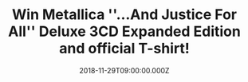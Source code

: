 ---
campaign-uuid: "c-e56a2ec8-2b22-4ac3-80b7-a4c6a317fbf8"
type: "Competition"
category: "Music"
date: "2018-11-29T09:00:00.000Z"
end-date: "2018-12-29T23:59:00.000Z"
disable-form: false
is_promoted: true
has_entry_page: true
title: "Win Metallica ''…And Justice For All'' Deluxe 3CD Expanded Edition and official\
  \ T-shirt!"
competition-description: "<p>Metallica\_commemorate the 30th anniversary of the release\
  \ of their breakthrough fourth album\_''…And Justice For All'' with the announcement\
  \ of its definitive reissue, out\_November 2nd\_on the band's own Blackened Recordings.\
  \ We are giving away 2 fantastic ''…And Justice For All'' Deluxe CD Album PLUS 2\
  \ official T-shirts of the band to 2 lucky NME AAA members to win!</p>\r\n<p>Are\
  \ you Metallica’s biggest fan? Enter below for a chance to win!</p>"
hero-header: "Win Metallica ''…And Justice For All'' Deluxe 3CD Expanded Edition and\
  \ official T-shirt!"
terms-confirmation: "N/A"
banner-img: "https://assets.expresslyapp.com/asset-36397d38-6625-4c56-af4d-013072662e86.jpg"
logo-left-href: "aaa.nme.com"
logo-left-image: "https://assets.expresslyapp.com/asset-9dc611f7-9990-4ce6-9d21-e8a58b0be9a4.jpg"
logo-left-title: "NME AAA"
bg-image-hero: "https://assets.expresslyapp.com/asset-7c52a51a-4313-4fe8-9c10-fff10a5473b1.jpg"
bg-image-first: "https://assets.expresslyapp.com/asset-a6722ae9-b805-4d42-b6c7-b7d8517bc167.jpg"
bg-image-second: "https://assets.expresslyapp.com/asset-3e1b5888-97e4-41f7-a3c3-bf79f480fb8f.jpg"
bg-image-third: "https://assets.expresslyapp.com/asset-168da03f-bb10-4f83-9945-b126429890b6.jpg"
section1-content: "<p>''…And Justice For All''\_was originally released September\
  \ 7th, 1988, on Elektra Records. Certified 8x Platinum in the United States,\_…\
  And Justice For All\_marked a series of\_firsts for Metallica: The first full-length\
  \ Metallica recording to feature bassist Jason Newsted, the first Metallica album\
  \ to crack the U.S. Top 10 where it peaked at #6, the band’s first video and top\
  \ 40 single (“One”),\_their debut performance on the GRAMMY® Awards, as well as\
  \ their first GRAMMY® loss (Best Hard Rock/Metal Performance Vocal or Instrumental\_\
  \_for\_…And Justice for All),\_and first GRAMMY® win (Best Metal Performance for\_\
  “One”).\_ Rolling Stone\_hailed it as\_\"a marvel of precisely channeled aggression''.</p>"
section2-content: "The ''…And Justice For All''\_reissue will be available physically\
  \ as a Standard\_Double 180 gram\_LP, Standard CD,\_3 CD Expanded Edition,\_Cassette,\_\
  Limited Edition Deluxe Box Set and digitally as a Standard\_album\_(available to\
  \ stream and download), an\_Expanded Edition (available for download only), and\
  \ a\_Digital Deluxe Box Set\_(available for streaming and download)."
section3-content: "<p>The Expanded Edition will include previously unreleased demos,\
  \ rough mixes, previously unreleased live tracks, and an expanded booklet of never-before-seen\
  \ Ross Halfin photos.</p>\r\n<p>If you are Metallica’s biggest\_fan, this is a MUST\
  \ for you! Enter the form below for a chance to win ''…And Justice For All'' Deluxe\
  \ 3CD Expanded Edition and official T-shirt of the band!</p>\r\n<p>Good luck!</p>\r\
  \n\_"
entry-title: "Win Metallica ''…And Justice For All'' Deluxe 3CD Expanded Edition and\
  \ official T-shirt!"
entry-content: "Enter the draw to win  Metallica ''…And Justice For All'' Deluxe 3CD\
  \ Expanded Edition and official T-shirt before 23:59 on 29th of December 2018."
has-winner: false
prize-description: "Metallica ''…And Justice For All'' Deluxe 3CD Expanded Edition\
  \ and official T-shirt. Each winner will be randomly assigned 1 of the 2 t-shirts\
  \ from the available colours and sizes: White - size large & Black - size medium."
special-conditions: "Multiple entries are allowed up to one every day."
---